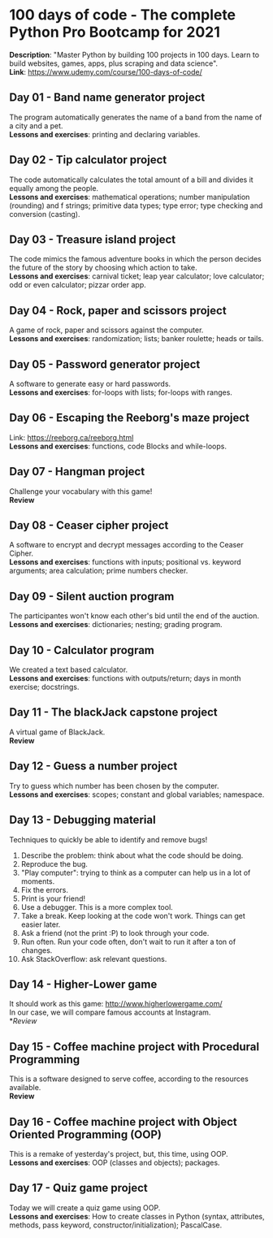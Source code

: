 # 100 days of code - The complete Python Pro Bootcamp for 2021

**Description**: "Master Python by building 100 projects in 100 days. Learn to build websites, games, apps, plus scraping and data science". <br>
**Link**: https://www.udemy.com/course/100-days-of-code/

## Day 01 - Band name generator project

The program automatically generates the name of a band from the name of a city and a pet.<br>
**Lessons and exercises**: printing and declaring variables.

## Day 02 - Tip calculator project

The code automatically calculates the total amount of a bill and divides it equally among the people.<br>
**Lessons and exercises**: mathematical operations; number manipulation (rounding) and f strings; primitive data types; type error; type checking and conversion (casting).

## Day 03 - Treasure island project

The code mimics the famous adventure books in which the person decides the future of the story by choosing which action to take.<br>
**Lessons and exercises**: carnival ticket; leap year calculator; love calculator; odd or even calculator; pizzar order app.

## Day 04 - Rock, paper and scissors project

A game of rock, paper and scissors against the computer.<br>
**Lessons and exercises**: randomization; lists; banker roulette; heads or tails.

## Day 05 - Password generator project

A software to generate easy or hard passwords.<br>
**Lessons and exercises**: for-loops with lists; for-loops with ranges.

## Day 06 - Escaping the Reeborg's maze project

Link: https://reeborg.ca/reeborg.html <br>
**Lessons and exercises**: functions, code Blocks and while-loops.

## Day 07 - Hangman project

Challenge your vocabulary with this game!<br>
**Review**

## Day 08 - Ceaser cipher project

A software to encrypt and decrypt messages according to the Ceaser Cipher.<br>
**Lessons and exercises**: functions with inputs; positional vs. keyword arguments; area calculation; prime numbers checker.

## Day 09 - Silent auction program 

The participantes won't know each other's bid until the end of the auction.<br>
**Lessons and exercises**: dictionaries; nesting; grading program.

## Day 10 - Calculator program

We created a text based calculator.<br>
**Lessons and exercises**: functions with outputs/return; days in month exercise; docstrings. 

## Day 11 - The blackJack capstone project

A virtual game of BlackJack.<br>
**Review**

## Day 12 - Guess a number project

Try to guess which number has been chosen by the computer.<br>
**Lessons and exercises**: scopes; constant and global variables; namespace.

## Day 13 - Debugging material

Techniques to quickly be able to identify and remove bugs!

1) Describe the problem: think about what the code should be doing.
2) Reproduce the bug.
3) "Play computer": trying to think as a computer can help us in a lot of moments.
4) Fix the errors.
5) Print is your friend!
6) Use a debugger. This is a more complex tool.
7) Take a break. Keep looking at the code won't work. Things can get easier later.
8) Ask a friend (not the print :P) to look through your code.
9) Run often. Run your code often, don't wait to run it after a ton of changes.
10) Ask StackOverflow: ask relevant questions.

## Day 14 - Higher-Lower game

It should work as this game: http://www.higherlowergame.com/ <br>
In our case, we will compare famous accounts at Instagram. <br>
**Review*

## Day 15 - Coffee machine project with Procedural Programming

This is a software designed to serve coffee, according to the resources available.<br>
**Review**

## Day 16 - Coffee machine project with Object Oriented Programming (OOP)

This is a remake of yesterday's project, but, this time, using OOP.<br>
**Lessons and exercises**: OOP (classes and objects); packages.

## Day 17 - Quiz game project

Today we will create a quiz game using OOP.<br>
**Lessons and exercises**: How to create classes in Python (syntax, attributes, methods, pass keyword, constructor/initialization); PascalCase.
